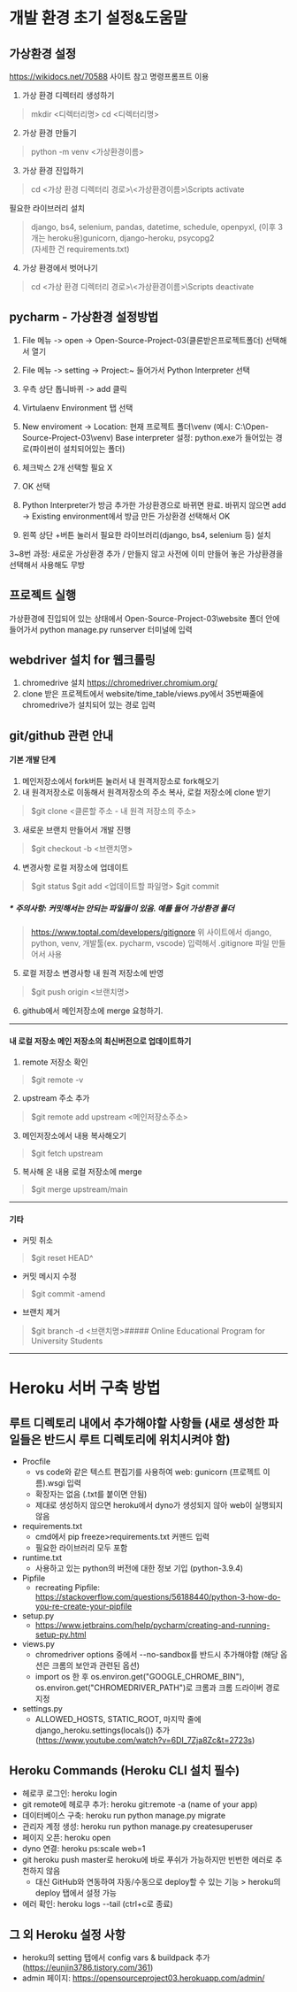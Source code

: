 개발 환경 초기 설정&도움말
=====
가상환경 설정
-------
https://wikidocs.net/70588 사이트 참고
명령프롬프트 이용
1. 가상 환경 디렉터리 생성하기
>mkdir <디렉터리명>
>cd <디렉터리명>
2. 가상 환경 만들기
>python -m venv <가상환경이름>
3. 가상 환경 진입하기
>cd <가상 환경 디렉터리 경로>\\<가상환경이름>\\Scripts
activate

필요한 라이브러리 설치
>django, bs4, selenium, pandas, datetime, schedule, openpyxl, (이후 3개는 heroku용)gunicorn, django-heroku, psycopg2  
>(자세한 건 requirements.txt)      
4. 가상 환경에서 벗어나기
>cd <가상 환경 디렉터리 경로>\\<가상환경이름>\\Scripts
deactivate

pycharm - 가상환경 설정방법
------
1. File 메뉴 -> open -> Open-Source-Project-03(클론받은프로젝트폴더) 선택해서 열기
2. File 메뉴 -> setting -> Project:~ 들어가서 Python Interpreter 선택

3. 우측 상단 톱니바퀴 -> add 클릭
4. Virtulaenv Environment 탭 선택
5. New enviroment -> Location: 현재 프로젝트 폴더\venv (예시: C:\Open-Source-Project-03\venv)
   Base interpreter 설정: python.exe가 들어있는 경로(파이썬이 설치되어있는 폴더)
6. 체크박스 2개 선택할 필요 X
7. OK 선택
8. Python Interpreter가 방금 추가한 가상환경으로 바뀌면 완료. 바뀌지 않으면
   add -> Existing environment에서 방금 만든 가상환경 선택해서 OK
9. 왼쪽 상단 +버튼 눌러서 필요한 라이브러리(django, bs4, selenium 등) 설치

3~8번 과정: 새로운 가상환경 추가 / 만들지 않고 사전에 이미 만들어 놓은 가상환경을 선택해서 사용해도 무방

프로젝트 실행
-------
가상환경에 진입되어 있는 상태에서 Open-Source-Project-03\website 폴더 안에 들어가서
python manage.py runserver 터미널에 입력


webdriver 설치 for 웹크롤링
-------------
1. chromedrive 설치
https://chromedriver.chromium.org/
2. clone 받은 프로젝트에서 website/time_table/views.py에서 35번째줄에 chromedrive가 설치되어 있는 경로 입력



git/github 관련 안내
-------
#### 기본 개발 단계
1. 메인저장소에서 fork버튼 눌러서 내 원격저장소로 fork해오기
2. 내 원격저장소로 이동해서 원격저장소의 주소 복사, 로컬 저장소에 clone 받기
> \$git clone <클론할 주소 - 내 원격 저장소의 주소>
3. 새로운 브랜치 만들어서 개발 진행
> \$git checkout -b <브랜치명>
4. 변경사항 로컬 저장소에 업데이트
> \$git status 
> \$git add <업데이트할 파일명>
> \$git commit
##### * 주의사항: 커밋해서는 안되는 파일들이 있음. 예를 들어 가상환경 폴더
> https://www.toptal.com/developers/gitignore
> 위 사이트에서 django, python, venv, 개발툴(ex. pycharm, vscode) 입력해서 .gitignore 파일 만들어서 사용

5. 로컬 저장소 변경사항 내 원격 저장소에 반영
> \$git push origin <브랜치명>
6. github에서 메인저장소에 merge 요청하기.
----
#### 내 로컬 저장소 메인 저장소의 최신버전으로 업데이트하기
1. remote 저장소 확인
>\$git remote -v
2. upstream 주소 추가
>\$git remote add upstream <메인저장소주소>
3. 메인저장소에서 내용 복사해오기
>\$git fetch upstream
5. 복사해 온 내용 로컬 저장소에 merge
>\$git merge upstream/main
----
#### 기타
- 커밋 취소
>\$git reset HEAD^
- 커밋 메시지 수정
>\$git commit -amend
- 브랜치 제거
>\$git branch -d <브랜치명>##### Online Educational Program for University Students   
----
Heroku 서버 구축 방법
====================
루트 디렉토리 내에서 추가해야할 사항들 (새로 생성한 파일들은 반드시 루트 디렉토리에 위치시켜야 함)
------------------------------------------------------------------------------------------
* Procfile
  * vs code와 같은 텍스트 편집기를 사용하여 web: gunicorn (프로젝트 이름).wsgi 입력
  * 확장자는 없음 (.txt를 붙이면 안됨)
  * 제대로 생성하지 않으면 heroku에서 dyno가 생성되지 않아 web이 실행되지 않음
* requirements.txt
  * cmd에서 pip freeze>requirements.txt 커맨드 입력
  * 필요한 라이브러리 모두 포함
* runtime.txt
  * 사용하고 있는 python의 버전에 대한 정보 기입 (python-3.9.4)
* Pipfile
  * recreating Pipfile: https://stackoverflow.com/questions/56188440/python-3-how-do-you-re-create-your-pipfile
* setup.py
  * https://www.jetbrains.com/help/pycharm/creating-and-running-setup-py.html
* views.py
  * chromedriver options 중에서 --no-sandbox를 반드시 추가해야함 (해당 옵션은 크롬의 보안과 관련된 옵션)   
  * import os 한 후 os.environ.get("GOOGLE_CHROME_BIN"), os.environ.get("CHROMEDRIVER_PATH")로 크롬과 크롬 드라이버 경로 지정
* settings.py
  * ALLOWED_HOSTS, STATIC_ROOT, 마지막 줄에 django_heroku.settings(locals()) 추가 (https://www.youtube.com/watch?v=6DI_7Zja8Zc&t=2723s)  
 
 Heroku Commands (Heroku CLI 설치 필수)
 --------------------------------------------------
 * 헤로쿠 로그인: heroku login
 * git remote에 헤로쿠 추가: heroku git:remote -a (name of your app)
 * 데이터베이스 구축: heroku run python manage.py migrate
 * 관리자 계정 생성: heroku run python manage.py createsuperuser
 * 페이지 오픈: heroku open
 * dyno  연결: heroku ps:scale web=1
 * git heroku push master로 heroku에 바로 푸쉬가 가능하지만 빈번한 에러로 추천하지 않음
   * 대신 GitHub와  연동하여 자동/수동으로 deploy할 수 있는 기능 > heroku의 deploy 탭에서 설정 가능
 * 에러 확인: heroku logs --tail (ctrl+c로 종료)   
 
 그 외 Heroku 설정 사항
 --------------------------------------------------
 * heroku의 setting 탭에서 config vars & buildpack 추가 (https://eunjin3786.tistory.com/361)
 * admin 페이지: https://opensourceproject03.herokuapp.com/admin/
